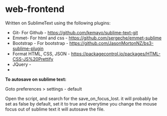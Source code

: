 # web-frontend

Written on SublimeText using the following plugins:

* Git- For Github - https://github.com/kemayo/sublime-text-git
* Emmet- For html and css - https://github.com/sergeche/emmet-sublime
* Bootstrap - For bootstrap - https://github.com/JasonMortonNZ/bs3-sublime-plugin
* Format HTML, CSS, JSON - https://packagecontrol.io/packages/HTML-CSS-JS%20Prettify
* JQuery - 
* 


**To autosave on sublime text:**

Goto preferences > settings - default

Open the script, and search for the save_on_focus_lost. it will probably be set as false by default, set it to true and everytime you change the mouse focus out of sublime text it will autosave the file.
